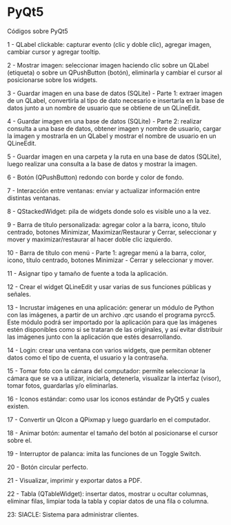# PyQt5
Códigos sobre PyQt5

1 - QLabel clickable: capturar evento (clic y doble clic), agregar imagen, cambiar cursor y agregar tooltip.

2 - Mostrar imagen: seleccionar imagen haciendo clic sobre un QLabel (etiqueta) o sobre un QPushButton (botón), eliminarla y cambiar el cursor al posicionarse sobre los widgets. 

3 - Guardar imagen en una base de datos (SQLite) - Parte 1: extraer imagen de un QLabel, convertirla al tipo de dato necesario e insertarla en la base de datos junto a un nombre de usuario que se obtiene de un QLineEdit.

4 - Guardar imagen en una base de datos (SQLite) - Parte 2: realizar consulta a una base de datos, obtener imagen y nombre de usuario, cargar la imagen y mostrarla en un QLabel y mostrar el nombre de usuario en un QLineEdit.

5 - Guardar imagen en una carpeta y la ruta en una base de datos (SQLite), luego realizar una consulta a la base de datos y mostrar la imagen.

6 - Botón (QPushButton) redondo con borde y color de fondo.

7 - Interacción entre ventanas: enviar y actualizar información entre distintas ventanas.

8 - QStackedWidget: pila de widgets donde solo es visible uno a la vez.

9 - Barra de título personalizada: agregar color a la barra, icono, título centrado, botones Minimizar, Maximizar/Restaurar y Cerrar, seleccionar y mover y maximizar/restaurar al hacer doble clic izquierdo.

10 - Barra de título con menú - Parte 1: agregar menú a la barra, color, icono, título centrado, botones Minimizar - Cerrar y seleccionar y mover. 

11 - Asignar tipo y tamaño de fuente a toda la aplicación.

12 - Crear el widget QLineEdit y usar varias de sus funciones públicas y señales.

13 - Incrustar imágenes en una aplicación: generar un módulo de Python con las imágenes, a partir de un archivo .qrc usando el programa pyrcc5. Este módulo podrá ser importado por la aplicación para que las imágenes estén disponibles como si se trataran de las originales, y así evitar distribuir las imágenes junto con la aplicación que estés desarrollando.

14 - Login: crear una ventana con varios widgets, que permitan obtener datos como el tipo de cuenta, el usuario y la contraseña.

15 - Tomar foto con la cámara del computador: permite seleccionar la cámara que se va a utilizar, iniciarla, detenerla, visualizar la interfaz (visor), tomar fotos, guardarlas y/o eliminarlas.

16 - Iconos estándar: como usar los iconos estándar de PyQt5 y cuales existen.

17 - Convertir un QIcon a QPixmap y luego guardarlo en el computador.

18 - Animar botón: aumentar el tamaño del botón al posicionarse el cursor sobre el.

19 - Interruptor de palanca: imita las funciones de un Toggle Switch.

20 - Botón circular perfecto.

21 - Visualizar, imprimir y exportar datos a PDF.

22 - Tabla (QTableWidget): insertar datos, mostrar u ocultar columnas, eliminar filas, limpiar toda la tabla y copiar datos de una fila o columna.

23: SIACLE: Sistema para administrar clientes.

